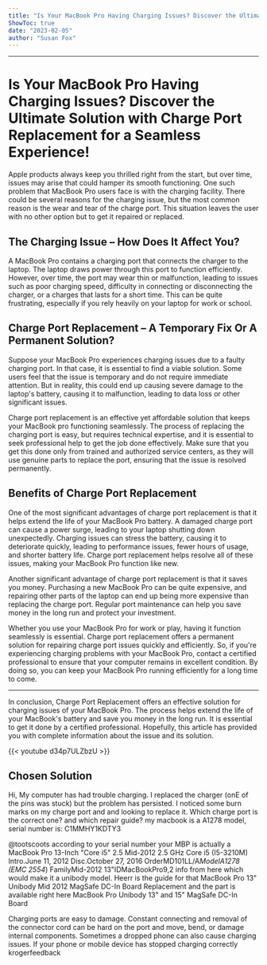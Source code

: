 ```yaml
---
title: "Is Your MacBook Pro Having Charging Issues? Discover the Ultimate Solution with Charge Port Replacement for a Seamless Experience!"
ShowToc: true 
date: "2023-02-05"
author: "Susan Fox"
---
```

*****
# Is Your MacBook Pro Having Charging Issues? Discover the Ultimate Solution with Charge Port Replacement for a Seamless Experience!


Apple products always keep you thrilled right from the start, but over time, issues may arise that could hamper its smooth functioning. One such problem that MacBook Pro users face is with the charging facility. There could be several reasons for the charging issue, but the most common reason is the wear and tear of the charge port. This situation leaves the user with no other option but to get it repaired or replaced. 


## The Charging Issue – How Does It Affect You?

A MacBook Pro contains a charging port that connects the charger to the laptop. The laptop draws power through this port to function efficiently. However, over time, the port may wear thin or malfunction, leading to issues such as poor charging speed, difficulty in connecting or disconnecting the charger, or a charges that lasts for a short time. This can be quite frustrating, especially if you rely heavily on your laptop for work or school. 


## Charge Port Replacement – A Temporary Fix Or A Permanent Solution?

Suppose your MacBook Pro experiences charging issues due to a faulty charging port. In that case, it is essential to find a viable solution. Some users feel that the issue is temporary and do not require immediate attention. But in reality, this could end up causing severe damage to the laptop's battery, causing it to malfunction, leading to data loss or other significant issues. 


Charge port replacement is an effective yet affordable solution that keeps your MacBook pro functioning seamlessly. The process of replacing the charging port is easy, but requires technical expertise, and it is essential to seek professional help to get the job done effectively. Make sure that you get this done only from trained and authorized service centers, as they will use genuine parts to replace the port, ensuring that the issue is resolved permanently. 


## Benefits of Charge Port Replacement

One of the most significant advantages of charge port replacement is that it helps extend the life of your MacBook Pro battery. A damaged charge port can cause a power surge, leading to your laptop shutting down unexpectedly. Charging issues can stress the battery, causing it to deteriorate quickly, leading to performance issues, fewer hours of usage, and shorter battery life. Charge port replacement helps resolve all of these issues, making your MacBook Pro function like new. 


Another significant advantage of charge port replacement is that it saves you money. Purchasing a new MacBook Pro can be quite expensive, and repairing other parts of the laptop can end up being more expensive than replacing the charge port. Regular port maintenance can help you save money in the long run and protect your investment. 


Whether you use your MacBook Pro for work or play, having it function seamlessly is essential. Charge port replacement offers a permanent solution for repairing charge port issues quickly and efficiently. So, if you're experiencing charging problems with your MacBook Pro, contact a certified professional to ensure that your computer remains in excellent condition. By doing so, you can keep your MacBook Pro running efficiently for a long time to come. 

--- 

In conclusion, Charge Port Replacement offers an effective solution for charging issues of your MacBook Pro. The process helps extend the life of your MacBook's battery and save you money in the long run. It is essential to get it done by a certified professional. Hopefully, this article has provided you with complete information about the issue and its solution.

{{< youtube d34p7ULZbzU >}} 



## Chosen Solution
 Hi,
My computer has had trouble charging. I replaced the charger (onE of the pins was stuck) but the problem has persisted. I noticed some burn marks on my charge port and and looking to replace it. Which charge port is the correct one? and which repair guide?
my macbook is a A1278 model, serial number is: C1MMHY1KDTY3

 @tootscoots according to your serial number your MBP is actually a MacBook Pro 13-Inch "Core i5" 2.5 Mid-2012
2.5 GHz Core i5 (I5-3210M)
Intro.June 11, 2012
Disc.October 27, 2016
OrderMD101LL/A*ModelA1278 (EMC 2554*)
FamilyMid-2012
13"IDMacBookPro9,2
info from here which would make it a unibody model. Heerr is the guide for that MacBook Pro 13" Unibody Mid 2012 MagSafe DC-In Board Replacement  and the part is available right here MacBook Pro Unibody 13" and 15" MagSafe DC-In Board

 Charging ports are easy to damage. Constant connecting and removal of the connector cord can be hard on the port and move, bend, or damage internal components. Sometimes a dropped phone can also cause charging issues. If your phone or mobile device has stopped charging correctly  krogerfeedback




